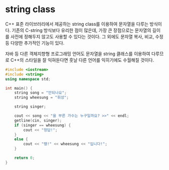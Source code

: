 # string class

C++ 표준 라이브러리에서 제공하는 string class를 이용하여 문자열을 다루는 방식이다. 기존의 C-string 방식보다 유리한 점이 많은데, 가장 큰 장점으로는 문자열의 길이를 사전에 정해두지 않고도 사용할 수 있다는 것이다. 그 외에도 문자열 복사, 비교, 수정 등 다양한 추가적인 기능이 있다.

자바 등 다른 객체지향형 프로그래밍 언어도 문자열을 string 클래스를 이용하여 다루므로 C++의 스타일을 잘 익혀둔다면 훗날 다른 언어를 익히기에도 수월해질 것이다.

```c++
#include <iostream>
#include <string>
using namespace std;

int main() {
	string song = "안되나요";
	string wheesung = "휘성";

	string singer;

	cout << song << "을 부른 가수는 누구일까요? >>" << endl;
	getline(cin, singer);
	if (singer == wheesung) {
		cout << "정답!";
	}
	else {
		cout << "땡!" << wheesung << "입니다!";
	}

	return 0;
}
```